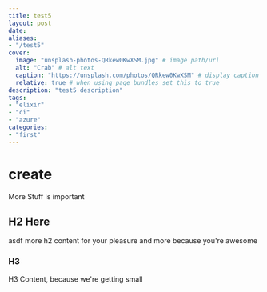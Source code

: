 ```yaml
---
title: test5
layout: post
date: 
aliases:
- "/test5"
cover:  
  image: "unsplash-photos-QRkew0KwXSM.jpg" # image path/url 
  alt: "Crab" # alt text
  caption: "https://unsplash.com/photos/QRkew0KwXSM" # display caption under cover
  relative: true # when using page bundles set this to true
description: "test5 description"
tags:
- "elixir"
- "ci"
- "azure"
categories:
- "first"
---
```


# create

More Stuff is important

## H2 Here
asdf
more h2 content for your pleasure
and more because you're awesome

### H3
H3 Content, because we're getting small
